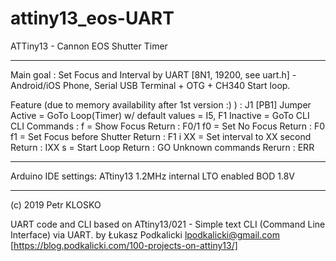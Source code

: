 # attiny13_eos-UART

ATTiny13 - Cannon EOS Shutter Timer

---

Main goal :
Set Focus and Interval by UART [8N1, 19200, see uart.h] - Android/iOS Phone, Serial USB Terminal + OTG + CH340
Start loop.

Feature (due to memory availability after 1st version :) ) :
J1 [PB1] Jumper Active   = GoTo Loop(Timer) w/ default values = I5, F1
                Inactive = GoTo CLI
CLI Commands : 
f    = Show Focus
       Return : F0/1
f0   = Set No Focus
       Return : F0
f1   = Set Focus before Shutter
       Return : F1
i XX = Set interval to XX second
       Return : IXX
s    = Start Loop
       Return : GO
Unknown commands
       Rerurn : ERR

---

Arduino IDE settings:
   ATtiny13
   1.2MHz internal
   LTO enabled
   BOD 1.8V
   
---

(c) 2019 Petr KLOSKO
 
 UART code and CLI based on 
      ATtiny13/021 -  Simple text CLI (Command Line Interface) via UART.
      by Łukasz Podkalicki <lpodkalicki@gmail.com>
      [https://blog.podkalicki.com/100-projects-on-attiny13/]

